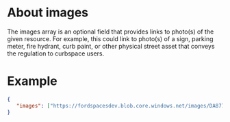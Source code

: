 # About images

The images array is an optional field that provides links to photo(s) of the given resource. For example, this could link to photo(s) of a sign, parking meter, fire hydrant, curb paint, or other physical street asset that conveys the regulation to curbspace users.


# Example

```json
{
   "images": ["https://fordspacesdev.blob.core.windows.net/images/DA877882-E220-4A8B-A7C1-69D446C43CD8"]
}
```
